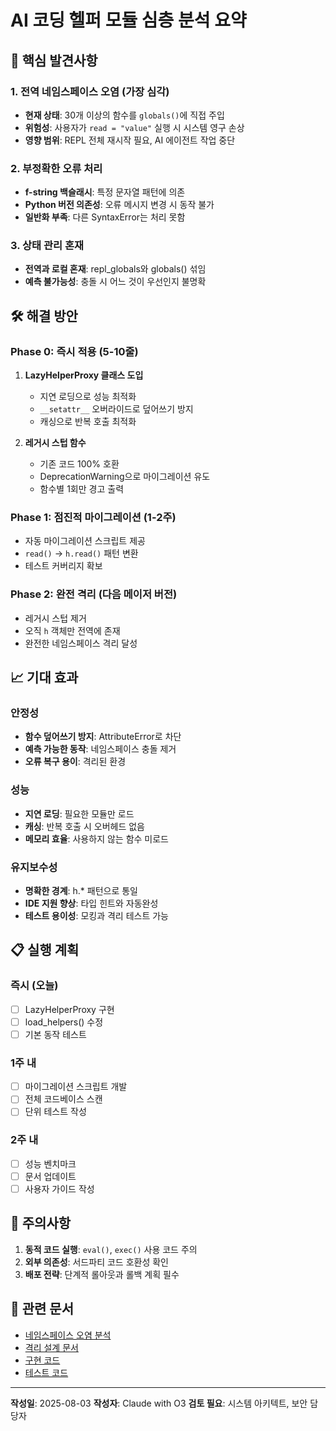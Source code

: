 # AI 코딩 헬퍼 모듈 심층 분석 요약

## 🎯 핵심 발견사항

### 1. 전역 네임스페이스 오염 (가장 심각)
- **현재 상태**: 30개 이상의 함수를 `globals()`에 직접 주입
- **위험성**: 사용자가 `read = "value"` 실행 시 시스템 영구 손상
- **영향 범위**: REPL 전체 재시작 필요, AI 에이전트 작업 중단

### 2. 부정확한 오류 처리
- **f-string 백슬래시**: 특정 문자열 패턴에 의존
- **Python 버전 의존성**: 오류 메시지 변경 시 동작 불가
- **일반화 부족**: 다른 SyntaxError는 처리 못함

### 3. 상태 관리 혼재
- **전역과 로컬 혼재**: repl_globals와 globals() 섞임
- **예측 불가능성**: 충돌 시 어느 것이 우선인지 불명확

## 🛠️ 해결 방안

### Phase 0: 즉시 적용 (5-10줄)
1. **LazyHelperProxy 클래스 도입**
   - 지연 로딩으로 성능 최적화
   - `__setattr__` 오버라이드로 덮어쓰기 방지
   - 캐싱으로 반복 호출 최적화

2. **레거시 스텁 함수**
   - 기존 코드 100% 호환
   - DeprecationWarning으로 마이그레이션 유도
   - 함수별 1회만 경고 출력

### Phase 1: 점진적 마이그레이션 (1-2주)
- 자동 마이그레이션 스크립트 제공
- `read()` → `h.read()` 패턴 변환
- 테스트 커버리지 확보

### Phase 2: 완전 격리 (다음 메이저 버전)
- 레거시 스텁 제거
- 오직 `h` 객체만 전역에 존재
- 완전한 네임스페이스 격리 달성

## 📈 기대 효과

### 안정성
- **함수 덮어쓰기 방지**: AttributeError로 차단
- **예측 가능한 동작**: 네임스페이스 충돌 제거
- **오류 복구 용이**: 격리된 환경

### 성능
- **지연 로딩**: 필요한 모듈만 로드
- **캐싱**: 반복 호출 시 오버헤드 없음
- **메모리 효율**: 사용하지 않는 함수 미로드

### 유지보수성
- **명확한 경계**: h.* 패턴으로 통일
- **IDE 지원 향상**: 타입 힌트와 자동완성
- **테스트 용이성**: 모킹과 격리 테스트 가능

## 📋 실행 계획

### 즉시 (오늘)
- [ ] LazyHelperProxy 구현
- [ ] load_helpers() 수정
- [ ] 기본 동작 테스트

### 1주 내
- [ ] 마이그레이션 스크립트 개발
- [ ] 전체 코드베이스 스캔
- [ ] 단위 테스트 작성

### 2주 내
- [ ] 성능 벤치마크
- [ ] 문서 업데이트
- [ ] 사용자 가이드 작성

## 🚨 주의사항

1. **동적 코드 실행**: `eval()`, `exec()` 사용 코드 주의
2. **외부 의존성**: 서드파티 코드 호환성 확인
3. **배포 전략**: 단계적 롤아웃과 롤백 계획 필수

## 📄 관련 문서
- [네임스페이스 오염 분석](./namespace_pollution_analysis.md)
- [격리 설계 문서](./namespace_isolation_design.md)
- [구현 코드](./implementation_namespace_isolation.py)
- [테스트 코드](../test/test_namespace_isolation.py)

---

**작성일**: 2025-08-03
**작성자**: Claude with O3
**검토 필요**: 시스템 아키텍트, 보안 담당자
